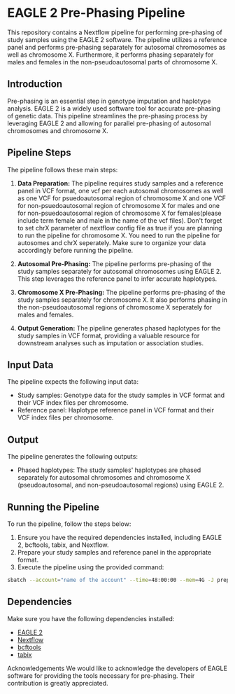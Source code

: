 # EAGLE 2 Pre-Phasing Pipeline

This repository contains a Nextflow pipeline for performing pre-phasing of study samples using the EAGLE 2 software. The pipeline utilizes a reference panel and performs pre-phasing separately for autosomal chromosomes as well as chromosome X. Furthermore, it performs phasing separately for males and females in the non-pseudoautosomal parts of chromosome X.

## Introduction

Pre-phasing is an essential step in genotype imputation and haplotype analysis. EAGLE 2 is a widely used software tool for accurate pre-phasing of genetic data. This pipeline streamlines the pre-phasing process by leveraging EAGLE 2 and allowing for parallel pre-phasing of autosomal chromosomes and chromosome X.

## Pipeline Steps

The pipeline follows these main steps:

1. **Data Preparation:** The pipeline requires study samples and a reference panel in VCF format, one vcf per each autosomal chromosomes as well as one VCF for psuedoautosomal region of chromosome X and one VCF for non-psuedoautosomal region of chromosome X for males and one for non-psuedoautosomal region of chromosome X for females(please include term female and male in the name of the vcf files). Don't forget to set chrX parameter of nextflow config file as true if you are planning to run the pipeline for chromosome X. You need to run the pipeline for autosomes and chrX seperately. Make sure to organize your data accordingly before running the pipeline.

2. **Autosomal Pre-Phasing:** The pipeline performs pre-phasing of the study samples separately for autosomal chromosomes using EAGLE 2. This step leverages the reference panel to infer accurate haplotypes.

3. **Chromosome X Pre-Phasing:** The pipeline performs pre-phasing of the study samples separately for chromosome X. It also performs phasing in the non-pseudoautosomal regions of chromosome X seperately for males and females.

4. **Output Generation:** The pipeline generates phased haplotypes for the study samples in VCF format, providing a valuable resource for downstream analyses such as imputation or association studies.

## Input Data

The pipeline expects the following input data:

- Study samples: Genotype data for the study samples in VCF format and their VCF index files per chromosome.
- Reference panel: Haplotype reference panel in VCF format and their VCF index files per chromosome.

## Output

The pipeline generates the following outputs:

- Phased haplotypes: The study samples' haplotypes are phased separately for autosomal chromosomes and chromosome X (pseudoautosomal, and non-pseudoautosomal regions) using EAGLE 2.

## Running the Pipeline

To run the pipeline, follow the steps below:

1. Ensure you have the required dependencies installed, including EAGLE 2, bcftools, tabix, and Nextflow.
2. Prepare your study samples and reference panel in the appropriate format.
3. Execute the pipeline using the provided command:

```bash
sbatch --account="name of the account" --time=48:00:00 --mem=4G -J prephasing --wrap="nextflow run /path/to/phasing.nf" -o phasing.slurm.log
```
## Dependencies

Make sure you have the following dependencies installed:

- [EAGLE 2](https://alkesgroup.broadinstitute.org/Eagle/) 
- [Nextflow](https://www.nextflow.io/)
- [bcftools](https://samtools.github.io/bcftools/howtos/install.html)
- [tabix](https://howtoinstall.co/en/tabix)


Acknowledgements
We would like to acknowledge the developers of EAGLE software for providing the tools necessary for pre-phasing. Their contribution is greatly appreciated.
